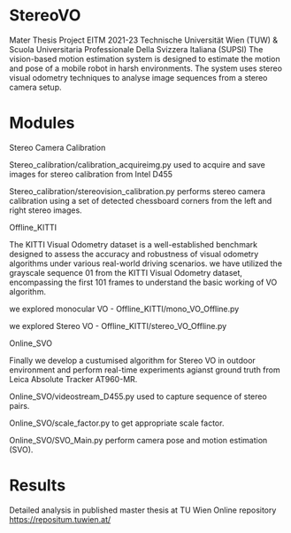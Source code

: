 # StereoVO

Mater Thesis Project EITM 2021-23 Technische Universität Wien (TUW) & Scuola Universitaria Professionale Della Svizzera Italiana (SUPSI)
The vision-based motion estimation system is designed to estimate the motion and pose of a mobile robot in harsh environments.
The system uses stereo visual odometry techniques to analyse image sequences from a stereo camera setup. 

# Modules 

Stereo Camera Calibration 

Stereo_calibration/calibration_acquireimg.py used to acquire and save images for stereo calibration from Intel D455

Stereo_calibration/stereovision_calibration.py  performs stereo camera calibration using a set of detected chessboard corners from the left and right stereo images.

Offline_KITTI

The KITTI Visual Odometry dataset is a well-established benchmark designed to assess the accuracy and robustness of visual odometry algorithms under various real-world driving scenarios.
we have utilized the grayscale sequence 01 from the KITTI Visual Odometry dataset, encompassing the first 101 frames to understand the basic working of VO algorithm.

we explored monocular VO - Offline_KITTI/mono_VO_Offline.py

we explored Stereo VO - Offline_KITTI/stereo_VO_Offline.py

Online_SVO

Finally we develop a custumised algorithm for Stereo VO in outdoor environment and perform real-time experiments agianst ground truth from Leica Absolute Tracker AT960-MR.

Online_SVO/videostream_D455.py used to capture sequence of stereo pairs.

Online_SVO/scale_factor.py to get appropriate scale factor.

Online_SVO/SVO_Main.py perform camera pose and motion estimation (SVO).

# Results

Detailed analysis in published master thesis at TU Wien Online repository https://repositum.tuwien.at/
